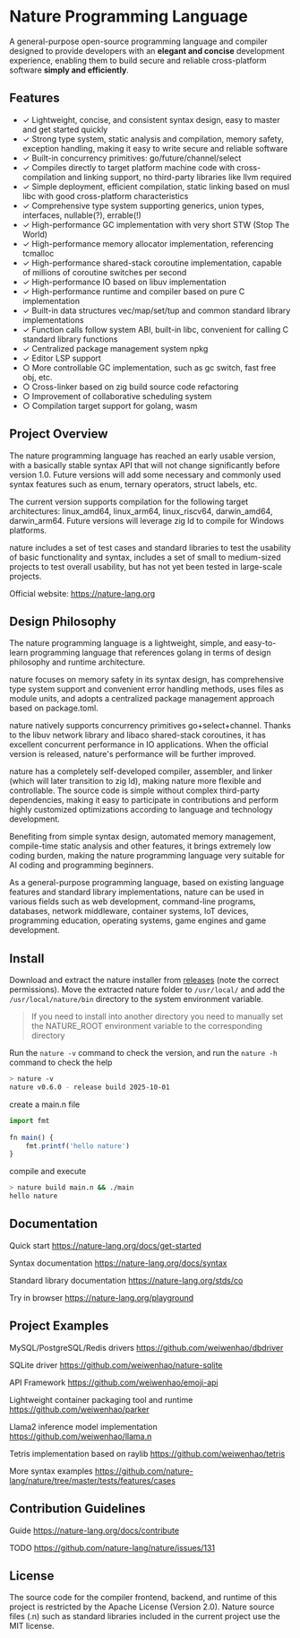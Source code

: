 # Nature Programming Language  
  
A general-purpose open-source programming language and compiler designed to provide developers with an **elegant and concise** development experience, enabling them to build secure and reliable cross-platform software **simply and efficiently**.  

## Features

- ✓ Lightweight, concise, and consistent syntax design, easy to master and get started quickly
- ✓ Strong type system, static analysis and compilation, memory safety, exception handling, making it easy to write secure and reliable software
- ✓ Built-in concurrency primitives: go/future/channel/select
- ✓ Compiles directly to target platform machine code with cross-compilation and linking support, no third-party libraries like llvm required
- ✓ Simple deployment, efficient compilation, static linking based on musl libc with good cross-platform characteristics
- ✓ Comprehensive type system supporting generics, union types, interfaces, nullable(?), errable(!)
- ✓ High-performance GC implementation with very short STW (Stop The World)
- ✓ High-performance memory allocator implementation, referencing tcmalloc
- ✓ High-performance shared-stack coroutine implementation, capable of millions of coroutine switches per second
- ✓ High-performance IO based on libuv implementation
- ✓ High-performance runtime and compiler based on pure C implementation
- ✓ Built-in data structures vec/map/set/tup and common standard library implementations
- ✓ Function calls follow system ABI, built-in libc, convenient for calling C standard library functions
- ✓ Centralized package management system npkg
- ✓ Editor LSP support
- ○ More controllable GC implementation, such as gc switch, fast free obj, etc.
- ○ Cross-linker based on zig build source code refactoring
- ○ Improvement of collaborative scheduling system
- ○ Compilation target support for golang, wasm
  
## Project Overview

The nature programming language has reached an early usable version, with a basically stable syntax API that will not change significantly before version 1.0. Future versions will add some necessary and commonly used syntax features such as enum, ternary operators, struct labels, etc.

The current version supports compilation for the following target architectures: linux_amd64, linux_arm64, linux_riscv64, darwin_amd64, darwin_arm64. Future versions will leverage zig ld to compile for Windows platforms.

nature includes a set of test cases and standard libraries to test the usability of basic functionality and syntax, includes a set of small to medium-sized projects to test overall usability, but has not yet been tested in large-scale projects.
  
Official website: https://nature-lang.org  


## Design Philosophy

The nature programming language is a lightweight, simple, and easy-to-learn programming language that references golang in terms of design philosophy and runtime architecture.

nature focuses on memory safety in its syntax design, has comprehensive type system support and convenient error handling methods, uses files as module units, and adopts a centralized package management approach based on package.toml.

nature natively supports concurrency primitives go+select+channel. Thanks to the libuv network library and libaco shared-stack coroutines, it has excellent concurrent performance in IO applications. When the official version is released, nature's performance will be further improved.

nature has a completely self-developed compiler, assembler, and linker (which will later transition to zig ld), making nature more flexible and controllable. The source code is simple without complex third-party dependencies, making it easy to participate in contributions and perform highly customized optimizations according to language and technology development.

Benefiting from simple syntax design, automated memory management, compile-time static analysis and other features, it brings extremely low coding burden, making the nature programming language very suitable for AI coding and programming beginners.

As a general-purpose programming language, based on existing language features and standard library implementations, nature can be used in various fields such as web development, command-line programs, databases, network middleware, container systems, IoT devices, programming education, operating systems, game engines and game development.


## Install  
  
Download and extract the nature installer from [releases](https://github.com/nature-lang/nature/releases) (note the correct permissions). Move the extracted nature folder to `/usr/local/` and add the `/usr/local/nature/bin` directory to the system environment variable.  
  
> If you need to install into another directory you need to manually set the NATURE_ROOT environment variable to the corresponding directory  
  
Run the `nature -v` command to check the version, and run the `nature -h` command to check the help  
  
```sh
> nature -v
nature v0.6.0 - release build 2025-10-01
```   

create a main.n file  
  
```js
import fmt   
    
fn main() {   
    fmt.printf('hello nature')
}   
```   

compile and execute  
  
```sh
> nature build main.n && ./main   
hello nature 
```   
  
## Documentation  
  
Quick start https://nature-lang.org/docs/get-started

Syntax documentation https://nature-lang.org/docs/syntax

Standard library documentation https://nature-lang.org/stds/co

Try in browser https://nature-lang.org/playground  
  
## Project Examples

MySQL/PostgreSQL/Redis drivers https://github.com/weiwenhao/dbdriver

SQLite driver https://github.com/weiwenhao/nature-sqlite

API Framework https://github.com/weiwenhao/emoji-api

Lightweight container packaging tool and runtime https://github.com/weiwenhao/parker

Llama2 inference model implementation https://github.com/weiwenhao/llama.n

Tetris implementation based on raylib https://github.com/weiwenhao/tetris

More syntax examples https://github.com/nature-lang/nature/tree/master/tests/features/cases  
  
## Contribution Guidelines
  
Guide https://nature-lang.org/docs/contribute

TODO https://github.com/nature-lang/nature/issues/131  
  
## License  
  
The source code for the compiler frontend, backend, and runtime of this project is restricted by the Apache License (Version 2.0). Nature source files (.n) such as standard libraries included in the current project use the MIT license.
